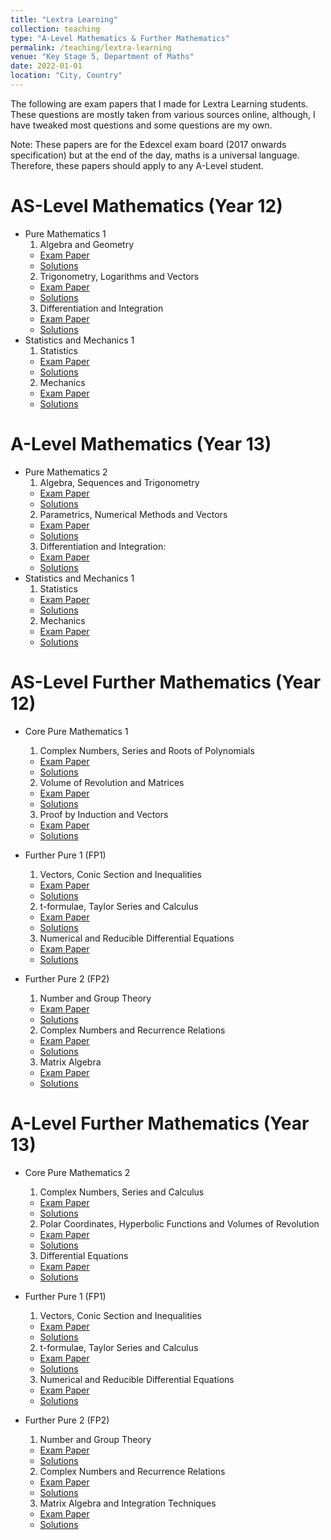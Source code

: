 ```yaml
---
title: "Lextra Learning"
collection: teaching
type: "A-Level Mathematics & Further Mathematics"
permalink: /teaching/lextra-learning
venue: "Key Stage 5, Department of Maths"
date: 2022-01-01
location: "City, Country"
---
```


The following are exam papers that I made for Lextra Learning students. These questions are mostly taken from various sources online, although, I have tweaked most questions and some questions are my own. 

Note: These papers are for the Edexcel exam board (2017 onwards specification) but at the end of the day, maths is a universal language. Therefore, these papers should apply to any A-Level student. 








AS-Level Mathematics (Year 12)
======
* Pure Mathematics 1
  1. Algebra and Geometry
    * [Exam Paper](https://irfukha.github.io/p/)
    * [Solutions](https://irfukha.github.io/p/)
  2. Trigonometry, Logarithms and Vectors
    * [Exam Paper](https://irfukha.github.io/p/)
    * [Solutions](https://irfukha.github.io/p/)
  3. Differentiation and Integration
    * [Exam Paper](https://irfukha.github.io/p/)
    * [Solutions](https://irfukha.github.io/p/)
* Statistics and Mechanics 1
  1. Statistics
    * [Exam Paper](https://irfukha.github.io/p/)
    * [Solutions](https://irfukha.github.io/p/)
  2. Mechanics
    * [Exam Paper](https://irfukha.github.io/p/)
    * [Solutions](https://irfukha.github.io/p/)
  

A-Level Mathematics (Year 13)
======
* Pure Mathematics 2
  1. Algebra, Sequences and Trigonometry
    * [Exam Paper](https://irfukha.github.io/p/)
    * [Solutions](https://irfukha.github.io/p/)
  2. Parametrics, Numerical Methods and Vectors
    * [Exam Paper](https://irfukha.github.io/p/)
    * [Solutions](https://irfukha.github.io/p/)
  3. Differentiation and Integration: 
    * [Exam Paper](https://irfukha.github.io/p/files/A2_Differentiation_and_Integration__Exam.pdf)
    * [Solutions](https://irfukha.github.io/p/files/A2_Differentiation_and_Integration__Solutions.pdf)
* Statistics and Mechanics 1
  1. Statistics
    * [Exam Paper](https://irfukha.github.io/p/)
    * [Solutions](https://irfukha.github.io/p/)
  2. Mechanics
    * [Exam Paper](https://irfukha.github.io/p/)
    * [Solutions](https://irfukha.github.io/p/)
  

AS-Level Further Mathematics (Year 12)
======
* Core Pure Mathematics 1
  1. Complex Numbers, Series and Roots of Polynomials
    * [Exam Paper](https://irfukha.github.io/p/)
    * [Solutions](https://irfukha.github.io/p/)
  2. Volume of Revolution and Matrices
    * [Exam Paper](https://irfukha.github.io/p/)
    * [Solutions](https://irfukha.github.io/p/)
  3. Proof by Induction and Vectors
    * [Exam Paper](https://irfukha.github.io/p/)
    * [Solutions](https://irfukha.github.io/p/)

* Further Pure 1 (FP1)
  1. Vectors, Conic Section and Inequalities
    * [Exam Paper](https://irfukha.github.io/p/)
    * [Solutions](https://irfukha.github.io/p/)
  2. t-formulae, Taylor Series and Calculus
    * [Exam Paper](https://irfukha.github.io/p/)
    * [Solutions](https://irfukha.github.io/p/)
  3.  Numerical and Reducible Differential Equations
    * [Exam Paper](https://irfukha.github.io/p/)
    * [Solutions](https://irfukha.github.io/p/)
* Further Pure 2 (FP2)
  1. Number and Group Theory
    * [Exam Paper](https://irfukha.github.io/p/)
    * [Solutions](https://irfukha.github.io/p/)
  2. Complex Numbers and Recurrence Relations
    * [Exam Paper](https://irfukha.github.io/p/)
    * [Solutions](https://irfukha.github.io/p/)
  3.  Matrix Algebra
    * [Exam Paper](https://irfukha.github.io/p/)
    * [Solutions](https://irfukha.github.io/p/)





A-Level Further Mathematics (Year 13)
======
* Core Pure Mathematics 2
  1. Complex Numbers, Series and Calculus
    * [Exam Paper](https://irfukha.github.io/p/)
    * [Solutions](https://irfukha.github.io/p/)
  2. Polar Coordinates, Hyperbolic Functions and Volumes of Revolution
    * [Exam Paper](https://irfukha.github.io/p/)
    * [Solutions](https://irfukha.github.io/p/)
  3.  Differential Equations
    * [Exam Paper](https://irfukha.github.io/p/files/A2F_Differential_Equations__Further_Exam.pdf)
    * [Solutions](https://irfukha.github.io/p/files/A2F_Differential_Equations__Further_Solutions.pdf)





* Further Pure 1 (FP1)
  1. Vectors, Conic Section and Inequalities
    * [Exam Paper](https://irfukha.github.io/p/)
    * [Solutions](https://irfukha.github.io/p/)
  2. t-formulae, Taylor Series and Calculus
    * [Exam Paper](https://irfukha.github.io/p/)
    * [Solutions](https://irfukha.github.io/p/)
  3.  Numerical and Reducible Differential Equations
    * [Exam Paper](https://irfukha.github.io/p/)
    * [Solutions](https://irfukha.github.io/p/)
* Further Pure 2 (FP2)
  1. Number and Group Theory
    * [Exam Paper](https://irfukha.github.io/p/)
    * [Solutions](https://irfukha.github.io/p/)
  2. Complex Numbers and Recurrence Relations
    * [Exam Paper](https://irfukha.github.io/p/)
    * [Solutions](https://irfukha.github.io/p/)
  3.  Matrix Algebra and Integration Techniques
    * [Exam Paper](https://irfukha.github.io/p/)
    * [Solutions](https://irfukha.github.io/p/)






